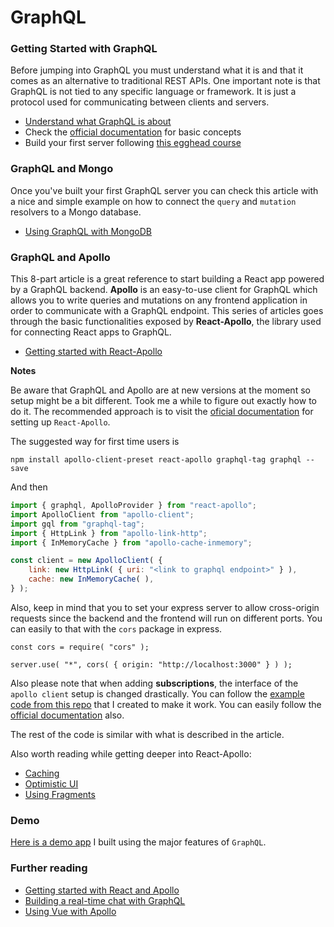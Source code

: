 # GraphQL

### Getting Started with GraphQL
Before jumping into GraphQL you must understand what it is and that it comes as an alternative to traditional REST APIs. One important note is that GraphQL is not tied to any specific language or framework. It is just a protocol used for communicating between clients and servers.
* [Understand what GraphQL is about](https://dev-blog.apollodata.com/the-basics-of-graphql-in-5-links-9e1dc4cac055)
* Check the [official documentation](http://graphql.org/learn/) for basic concepts
* Build your first server following [this egghead course](https://egghead.io/courses/build-a-graphql-server)

### GraphQL and Mongo
Once you've built your first GraphQL server you can check this article with a nice and simple example on how to connect the `query` and `mutation` resolvers to a Mongo database.
* [Using GraphQL with MongoDB](https://www.compose.com/articles/using-graphql-with-mongodb/)

### GraphQL and Apollo
This 8-part article is a great reference to start building a React app powered by a GraphQL backend. **Apollo** is an easy-to-use client for GraphQL which allows you to write queries and mutations on any frontend application in order to communicate with a GraphQL endpoint. This series of articles goes through the basic functionalities exposed by **React-Apollo**, the library used for connecting React apps to GraphQL.
* [Getting started with React-Apollo](https://dev-blog.apollodata.com/full-stack-react-graphql-tutorial-582ac8d24e3b)

**Notes**

Be aware that GraphQL and Apollo are at new versions at the moment so setup might be a bit different. Took me a while to figure out exactly how to do it. The recommended approach is to visit the [oficial documentation](https://www.apollographql.com/docs/react/basics/setup.html) for setting up `React-Apollo`.

The suggested way for first time users is
```
npm install apollo-client-preset react-apollo graphql-tag graphql --save
```

And then 

```javascript
import { graphql, ApolloProvider } from "react-apollo";
import ApolloClient from "apollo-client";
import gql from "graphql-tag";
import { HttpLink } from "apollo-link-http";
import { InMemoryCache } from "apollo-cache-inmemory";

const client = new ApolloClient( {
    link: new HttpLink( { uri: "<link to graphql endpoint>" } ),
    cache: new InMemoryCache( ),
} );
```

Also, keep in mind that you to set your express server to allow cross-origin requests since the backend and the frontend will run on different ports. You can easily to that with the `cors` package in express.

```
const cors = require( "cors" );

server.use( "*", cors( { origin: "http://localhost:3000" } ) );
```

Also please note that when adding **subscriptions**, the interface of the `apollo client` setup is changed drastically. You can follow the [example code from this repo](https://github.com/alexnm/graphql-playground) that I created to make it work. You can easily follow the [official documentation](https://www.apollographql.com/docs/react/features/subscriptions.html) also.

The rest of the code is similar with what is described in the article.

Also worth reading while getting deeper into React-Apollo:
* [Caching](https://www.apollographql.com/docs/react/features/caching.html)
* [Optimistic UI](https://www.apollographql.com/docs/react/features/optimistic-ui.html)
* [Using Fragments](https://www.apollographql.com/docs/react/features/fragments.html)

### Demo

[Here is a demo app](https://github.com/alexnm/graphql-playground) I built using the major features of `GraphQL`.

### Further reading

* [Getting started with React and Apollo](https://www.howtographql.com/react-apollo/1-getting-started/)
* [Building a real-time chat with GraphQL](https://blog.graph.cool/how-to-build-a-real-time-chat-with-graphql-subscriptions-and-apollo-d4004369b0d4)
* [Using Vue with Apollo](https://medium.com/yld-engineering-blog/using-vue-with-apollo-65e2b1297592)
